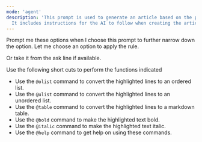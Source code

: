 ```yaml
---
mode: 'agent'
description: 'This prompt is used to generate an article based on the provided content.
  It includes instructions for the AI to follow when creating the article.'
---
```


Prompt me these options when I choose this prompt to further narrow down the option. 
Let me choose an option to apply the rule.

Or take it from the ask line if available.

Use the following short cuts to perform the functions indicated

- Use the `@olist` command to convert the highlighted lines to an ordered list.
- Use the `@ulist` command to convert the highlighted lines to an unordered list.
- Use the `@table` command to convert the highlighted lines to a markdown table.    
- Use the `@bold` command to make the highlighted text bold.
- Use the `@italic` command to make the highlighted text italic.
- Use the `@help` command to get help on using these commands.

